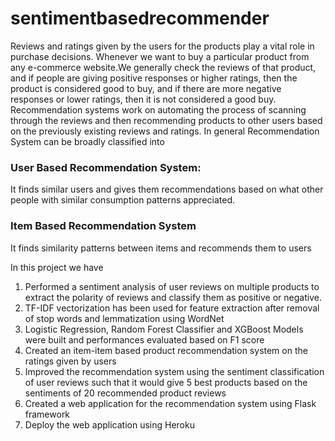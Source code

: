 # sentimentbasedrecommender
Reviews and ratings given by the users for the products play a vital role in purchase decisions. Whenever we want to buy a particular product from any e-commerce website.We generally check the reviews of that product, and if people are giving positive responses or higher ratings, then the product is considered good to buy, and if there are more negative responses or lower ratings, then it is not considered a good buy. Recommendation systems work on automating the process of scanning through the reviews and then recommending products to other users based on the previously existing reviews and ratings. 
In general Recommendation System can be broadly classified into 
  ### User Based Recommendation System: 
It finds similar users and gives them recommendations based on what other people with similar consumption patterns appreciated.
  ### Item Based Recommendation System
 It finds similarity patterns between items and recommends them to users 
 
 In this project we have <br> 
1. Performed a sentiment analysis of user reviews on multiple products to extract the polarity of reviews and classify them as positive or negative.
2. TF-IDF vectorization has been used for feature extraction after removal of stop words and lemmatization using WordNet
3. Logistic Regression, Random Forest Classifier and XGBoost Models were built and performances evaluated based on F1 score
4. Created an item-item based product recommendation system on the ratings given by users
5. Improved the recommendation system using the sentiment classification of user reviews such that it would give 5 best products based on the sentiments of 20 recommended product reviews
6. Created a web application for the recommendation system using Flask framework
7. Deploy the web application using Heroku

   
   
   
